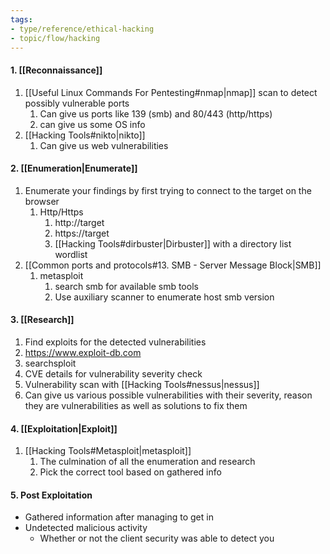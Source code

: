 ```yaml
---
tags:
- type/reference/ethical-hacking
- topic/flow/hacking
---
```


#### 1.  [[Reconnaissance]]
1. [[Useful Linux Commands For Pentesting#nmap|nmap]] scan to detect possibly vulnerable ports 
	1. Can give us ports like 139 (smb) and 80/443 (http/https)
	2. can give us some OS info
2. [[Hacking Tools#nikto|nikto]]
	1. Can give us web vulnerabilities
#### 2. [[Enumeration|Enumerate]] 
1. Enumerate your findings by first trying to connect to the target on the browser
	1. Http/Https
		1. http://target
		2. https://target
		3. [[Hacking Tools#dirbuster|Dirbuster]] with a directory list wordlist
2.  [[Common ports and protocols#13. SMB - Server Message Block|SMB]]
	1. metasploit
		1. search smb for available smb tools
		2. Use auxiliary scanner to enumerate host smb version
#### 3. [[Research]] 
1. Find exploits for the detected vulnerabilities
2. https://www.exploit-db.com
3. searchsploit
4. CVE details for vulnerability severity check
5. Vulnerability scan with [[Hacking Tools#nessus|nessus]]
6. Can give us various possible vulnerabilities with their severity, reason they are vulnerabilities as well as solutions to fix them
#### 4. [[Exploitation|Exploit]] 
1. [[Hacking Tools#Metasploit|metasploit]]
	1. The culmination of all the enumeration and research
	2. Pick the correct tool based on gathered info
#### 5. Post Exploitation
- Gathered information after managing to get in
- Undetected malicious activity
	- Whether or not the client security was able to detect you